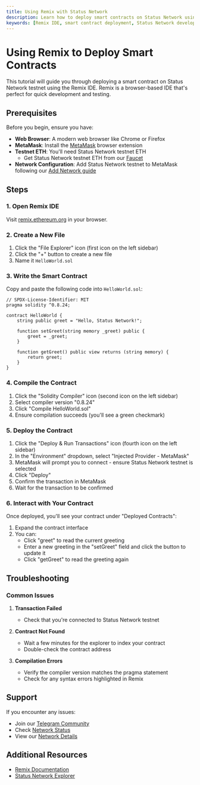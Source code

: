 ```yaml
---
title: Using Remix with Status Network
description: Learn how to deploy smart contracts on Status Network using Remix IDE. Beginner-friendly guide with step-by-step instructions for contract deployment and interaction.
keywords: [Remix IDE, smart contract deployment, Status Network development, blockchain tutorial, web3 development, solidity]
---
```


# Using Remix to Deploy Smart Contracts

This tutorial will guide you through deploying a smart contract on Status Network testnet using the Remix IDE. Remix is a browser-based IDE that's perfect for quick development and testing.

## Prerequisites

Before you begin, ensure you have:

- **Web Browser**: A modern web browser like Chrome or Firefox
- **MetaMask**: Install the [MetaMask](https://metamask.io) browser extension
- **Testnet ETH**: You'll need Status Network testnet ETH
  - Get Status Network testnet ETH from our [Faucet](/tools/testnet-faucets)
- **Network Configuration**: Add Status Network testnet to MetaMask following our [Add Network guide](/general-info/add-status-network)

## Steps

### 1. Open Remix IDE

Visit [remix.ethereum.org](https://remix.ethereum.org) in your browser.

### 2. Create a New File

1. Click the "File Explorer" icon (first icon on the left sidebar)
2. Click the "+" button to create a new file
3. Name it `HelloWorld.sol`

### 3. Write the Smart Contract

Copy and paste the following code into `HelloWorld.sol`:

```solidity
// SPDX-License-Identifier: MIT
pragma solidity ^0.8.24;

contract HelloWorld {
    string public greet = "Hello, Status Network!";

    function setGreet(string memory _greet) public {
        greet = _greet;
    }

    function getGreet() public view returns (string memory) {
        return greet;
    }
}
```

### 4. Compile the Contract

1. Click the "Solidity Compiler" icon (second icon on the left sidebar)
2. Select compiler version "0.8.24"
3. Click "Compile HelloWorld.sol"
4. Ensure compilation succeeds (you'll see a green checkmark)

### 5. Deploy the Contract

1. Click the "Deploy & Run Transactions" icon (fourth icon on the left sidebar)
2. In the "Environment" dropdown, select "Injected Provider - MetaMask"
3. MetaMask will prompt you to connect - ensure Status Network testnet is selected
4. Click "Deploy"
5. Confirm the transaction in MetaMask
6. Wait for the transaction to be confirmed

### 6. Interact with Your Contract

Once deployed, you'll see your contract under "Deployed Contracts":

1. Expand the contract interface
2. You can:
   - Click "greet" to read the current greeting
   - Enter a new greeting in the "setGreet" field and click the button to update it
   - Click "getGreet" to read the greeting again

## Troubleshooting

### Common Issues

1. **Transaction Failed**
   - Check that you're connected to Status Network testnet

2. **Contract Not Found**
   - Wait a few minutes for the explorer to index your contract
   - Double-check the contract address

3. **Compilation Errors**
   - Verify the compiler version matches the pragma statement
   - Check for any syntax errors highlighted in Remix

## Support

If you encounter any issues:
- Join our [Telegram Community](https://t.me)
- Check [Network Status](https://health.status.network)
- View our [Network Details](/general-info/network-details)

## Additional Resources

- [Remix Documentation](https://remix-ide.readthedocs.io/)
- [Status Network Explorer](https://sepoliascan.status.network)

